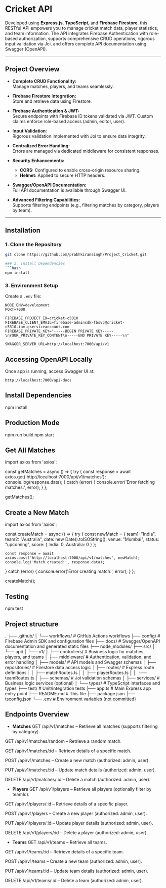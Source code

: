 # Cricket API

Developed using **Express.js**, **TypeScript**, and **Firebase Firestore**, this RESTful API empowers you to manage cricket match data, player statistics, and team information. The API integrates Firebase Authentication with role-based authorization, supports comprehensive CRUD operations, rigorous input validation via Joi, and offers complete API documentation using Swagger (OpenAPI).

---

## Project Overview

- **Complete CRUD Functionality:**  
  Manage matches, players, and teams seamlessly.
  
- **Firebase Firestore Integration:**  
  Store and retrieve data using Firestore.
  
- **Firebase Authentication & JWT:**  
  Secure endpoints with Firebase ID tokens validated via JWT. Custom claims enforce role-based access (admin, editor, user).

- **Input Validation:**  
  Rigorous validation implemented with Joi to ensure data integrity.
  
- **Centralized Error Handling:**  
  Errors are managed via dedicated middleware for consistent responses.
  
- **Security Enhancements:**  
  - **CORS:** Configured to enable cross-origin resource sharing.
  - **Helmet:** Applied to secure HTTP headers.
  
- **Swagger/OpenAPI Documentation:**  
  Full API documentation is available through Swagger UI.
  
- **Advanced Filtering Capabilities:**  
  Supports filtering endpoints (e.g., filtering matches by category, players by team).

---

## Installation

### 1. Clone the Repository

```bash
git clone https://github.com/prabhkiransingh/Project_Cricket.git

### 2. Install Dependencies
```bash
npm install
```
### 3. Environment Setup
Create a `.env` file:
```
NODE_ENV=development
PORT=7000

FIREBASE_PROJECT_ID=cricket-c5810
FIREBASE_CLIENT_EMAIL=firebase-adminsdk-fbsvc@cricket-c5810.iam.gserviceaccount.com
FIREBASE_PRIVATE_KEY="-----BEGIN PRIVATE KEY-----\nYOUR_PRIVATE_KEY_CONTENT\n-----END PRIVATE KEY-----\n"

SWAGGER_SERVER_URL=http://localhost:7000/api/v1

```

## Accessing OpenAPI Locally
 
Once app is running, access Swagger UI at:
```
http://localhost:7000/api-docs
```
##  Install Dependencies

npm install

## Production Mode

npm run build
npm start

## Get All Matches
import axios from 'axios';

const getMatches = async () => {
  try {
    const response = await axios.get('http://localhost:7000/api/v1/matches');
    console.log(response.data);
  } catch (error) {
    console.error('Error fetching matches:', error);
  }
};

getMatches();

## Create a New Match
import axios from 'axios';

const createMatch = async () => {
  try {
    const newMatch = {
      team1: "India",
      team2: "Australia",
      date: new Date().toISOString(),
      venue: "Mumbai",
      status: "upcoming",
      score: { India: 0, Australia: 0 }
    };

    const response = await axios.post('http://localhost:7000/api/v1/matches', newMatch);
    console.log('Match created:', response.data);
  } catch (error) {
    console.error('Error creating match:', error);
  }
};

createMatch();

## Testing
npm test

## Project structure
.
├── .github/
│   └── workflows/              # GitHub Actions workflows
├── config/                     # Firebase Admin SDK and configuration files
├── docs/                       # Swagger/OpenAPI documentation and generated static files
├── node_modules/
├── src/
│   └── api/
│       └── v1/
│           ├── controllers/    # Business logic for matches, players, and teams
│           ├── middleware/     # Authentication, validation, and error handling
│           ├── models/         # API models and Swagger schemas
│           ├── repositories/   # Firestore data access logic
│           ├── routes/         # Express route definitions
│           │   ├── matchRoutes.ts
│           │   ├── playerRoutes.ts
│           │   └── teamRoutes.ts
│           ├── schemas/        # Joi validation schemas
│           ├── services/       # Business logic services (optional)
│           └── types/          # TypeScript interfaces and types
├── test/                       # Unit/integration tests
├── app.ts                      # Main Express app entry point
├── README.md                   # This file
├── package.json
├── tsconfig.json
└── .env                      # Environment variables (not committed)


## Endpoints Overview
- **Matches**
GET /api/v1/matches – Retrieve all matches (supports filtering by category).

GET /api/v1/matches/random – Retrieve a random match.

GET /api/v1/matches/:id – Retrieve details of a specific match.

POST /api/v1/matches – Create a new match (authorized: admin, user).

PUT /api/v1/matches/:id – Update match details (authorized: admin, user).

DELETE /api/v1/matches/:id – Delete a match (authorized: admin, user).

- **Players**
GET /api/v1/players – Retrieve all players (optionally filter by teamId).

GET /api/v1/players/:id – Retrieve details of a specific player.

POST /api/v1/players – Create a new player (authorized: admin, user).

PUT /api/v1/players/:id – Update player details (authorized: admin, user).

DELETE /api/v1/players/:id – Delete a player (authorized: admin, user).

- **Teams**
GET /api/v1/teams – Retrieve all teams.

GET /api/v1/teams/:id – Retrieve details of a specific team.

POST /api/v1/teams – Create a new team (authorized: admin, user).

PUT /api/v1/teams/:id – Update team details (authorized: admin, user).

DELETE /api/v1/teams/:id – Delete a team (authorized: admin, user).